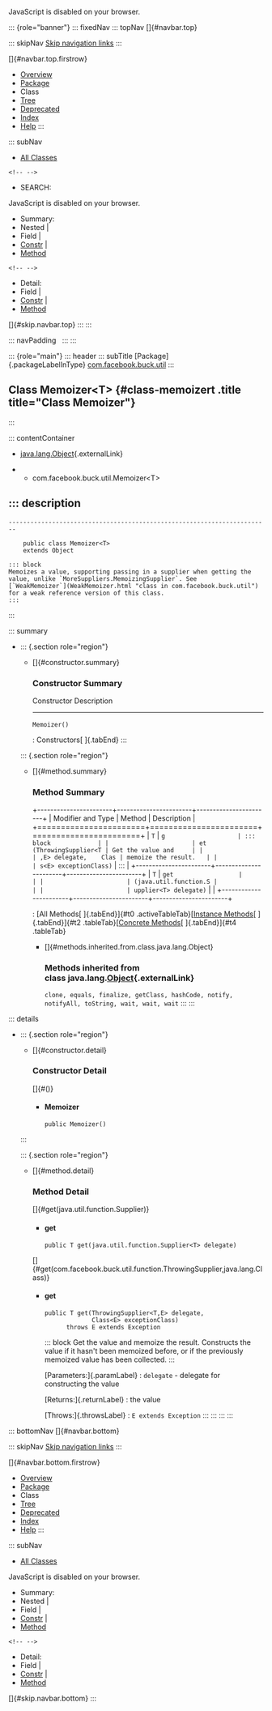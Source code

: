 <div>

JavaScript is disabled on your browser.

</div>

::: {role="banner"}
::: fixedNav
::: topNav
[]{#navbar.top}

::: skipNav
[Skip navigation links](#skip.navbar.top "Skip navigation links")
:::

[]{#navbar.top.firstrow}

-   [Overview](../../../../index.html)
-   [Package](package-summary.html)
-   Class
-   [Tree](package-tree.html)
-   [Deprecated](../../../../deprecated-list.html)
-   [Index](../../../../index-all.html)
-   [Help](../../../../help-doc.html)
:::

::: subNav
-   [All Classes](../../../../allclasses.html)

```{=html}
<!-- -->
```
-   SEARCH:

<div>

<div>

JavaScript is disabled on your browser.

</div>

</div>

<div>

-   Summary: 
-   Nested \| 
-   Field \| 
-   [Constr](#constructor.summary) \| 
-   [Method](#method.summary)

```{=html}
<!-- -->
```
-   Detail: 
-   Field \| 
-   [Constr](#constructor.detail) \| 
-   [Method](#method.detail)

</div>

[]{#skip.navbar.top}
:::
:::

::: navPadding
 
:::
:::

::: {role="main"}
::: header
::: subTitle
[Package]{.packageLabelInType} [com.facebook.buck.util](package-summary.html)
:::

## Class Memoizer\<T\> {#class-memoizert .title title="Class Memoizer"}
:::

::: contentContainer
-   [java.lang.Object](http://docs.oracle.com/javase/7/docs/api/java/lang/Object.html?is-external=true "class or interface in java.lang"){.externalLink}

-   -   com.facebook.buck.util.Memoizer\<T\>

::: description
-   

    ------------------------------------------------------------------------

        public class Memoizer<T>
        extends Object

    ::: block
    Memoizes a value, supporting passing in a supplier when getting the
    value, unlike `MoreSuppliers.MemoizingSupplier`. See
    [`WeakMemoizer`](WeakMemoizer.html "class in com.facebook.buck.util")
    for a weak reference version of this class.
    :::
:::

::: summary
-   ::: {.section role="region"}
    -   []{#constructor.summary}

        ### Constructor Summary

          Constructor    Description
          -------------- -------------
          `Memoizer()`    

          : Constructors[ ]{.tabEnd}
    :::

    ::: {.section role="region"}
    -   []{#method.summary}

        ### Method Summary

        +-----------------------+-----------------------+-----------------------+
        | Modifier and Type     | Method                | Description           |
        +=======================+=======================+=======================+
        | `T`                   | `g                    | ::: block             |
        |                       | et​(ThrowingSupplier<T | Get the value and     |
        |                       | ,​E> delegate,    Clas | memoize the result.   |
        |                       | s<E> exceptionClass)` | :::                   |
        +-----------------------+-----------------------+-----------------------+
        | `T`                   | `get                  |                       |
        |                       | ​(java.util.function.S |                       |
        |                       | upplier<T> delegate)` |                       |
        +-----------------------+-----------------------+-----------------------+

        : [All Methods[ ]{.tabEnd}]{#t0 .activeTableTab}[[Instance
        Methods](javascript:show(2);)[ ]{.tabEnd}]{#t2
        .tableTab}[[Concrete
        Methods](javascript:show(8);)[ ]{.tabEnd}]{#t4 .tableTab}

        -   []{#methods.inherited.from.class.java.lang.Object}

            ### Methods inherited from class java.lang.[Object](http://docs.oracle.com/javase/7/docs/api/java/lang/Object.html?is-external=true "class or interface in java.lang"){.externalLink}

            `clone, equals, finalize, getClass, hashCode, notify, notifyAll, toString, wait, wait, wait`
    :::
:::

::: details
-   ::: {.section role="region"}
    -   []{#constructor.detail}

        ### Constructor Detail

        []{#<init>()}

        -   #### Memoizer

                public Memoizer()
    :::

    ::: {.section role="region"}
    -   []{#method.detail}

        ### Method Detail

        []{#get(java.util.function.Supplier)}

        -   #### get

            ``` methodSignature
            public T get​(java.util.function.Supplier<T> delegate)
            ```

        []{#get(com.facebook.buck.util.function.ThrowingSupplier,java.lang.Class)}

        -   #### get

            ``` methodSignature
            public T get​(ThrowingSupplier<T,​E> delegate,
                         Class<E> exceptionClass)
                  throws E extends Exception
            ```

            ::: block
            Get the value and memoize the result. Constructs the value
            if it hasn\'t been memoized before, or if the previously
            memoized value has been collected.
            :::

            [Parameters:]{.paramLabel}
            :   `delegate` - delegate for constructing the value

            [Returns:]{.returnLabel}
            :   the value

            [Throws:]{.throwsLabel}
            :   `E extends Exception`
    :::
:::
:::
:::

::: bottomNav
[]{#navbar.bottom}

::: skipNav
[Skip navigation links](#skip.navbar.bottom "Skip navigation links")
:::

[]{#navbar.bottom.firstrow}

-   [Overview](../../../../index.html)
-   [Package](package-summary.html)
-   Class
-   [Tree](package-tree.html)
-   [Deprecated](../../../../deprecated-list.html)
-   [Index](../../../../index-all.html)
-   [Help](../../../../help-doc.html)
:::

::: subNav
-   [All Classes](../../../../allclasses.html)

<div>

<div>

JavaScript is disabled on your browser.

</div>

</div>

<div>

-   Summary: 
-   Nested \| 
-   Field \| 
-   [Constr](#constructor.summary) \| 
-   [Method](#method.summary)

```{=html}
<!-- -->
```
-   Detail: 
-   Field \| 
-   [Constr](#constructor.detail) \| 
-   [Method](#method.detail)

</div>

[]{#skip.navbar.bottom}
:::
